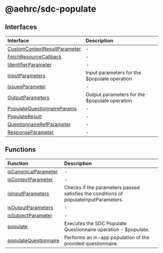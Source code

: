 # @aehrc/sdc-populate

## Interfaces

| Interface | Description |
| :------ | :------ |
| [CustomContextResultParameter](interfaces/CustomContextResultParameter.md) | - |
| [FetchResourceCallback](interfaces/FetchResourceCallback.md) | - |
| [IdentifierParameter](interfaces/IdentifierParameter.md) | - |
| [InputParameters](interfaces/InputParameters.md) | Input parameters for the $populate operation |
| [IssuesParameter](interfaces/IssuesParameter.md) | - |
| [OutputParameters](interfaces/OutputParameters.md) | Output parameters for the $populate operation |
| [PopulateQuestionnaireParams](interfaces/PopulateQuestionnaireParams.md) | - |
| [PopulateResult](interfaces/PopulateResult.md) | - |
| [QuestionnaireRefParameter](interfaces/QuestionnaireRefParameter.md) | - |
| [ResponseParameter](interfaces/ResponseParameter.md) | - |

## Functions

| Function | Description |
| :------ | :------ |
| [isCanonicalParameter](functions/isCanonicalParameter.md) | - |
| [isContextParameter](functions/isContextParameter.md) | - |
| [isInputParameters](functions/isInputParameters.md) | Checks if the parameters passed satisfies the conditions of populateInputParameters. |
| [isOutputParameters](functions/isOutputParameters.md) | - |
| [isSubjectParameter](functions/isSubjectParameter.md) | - |
| [populate](functions/populate.md) | Executes the SDC Populate Questionnaire operation - $populate. |
| [populateQuestionnaire](functions/populateQuestionnaire.md) | Performs an in-app population of the provided questionnaire. |

